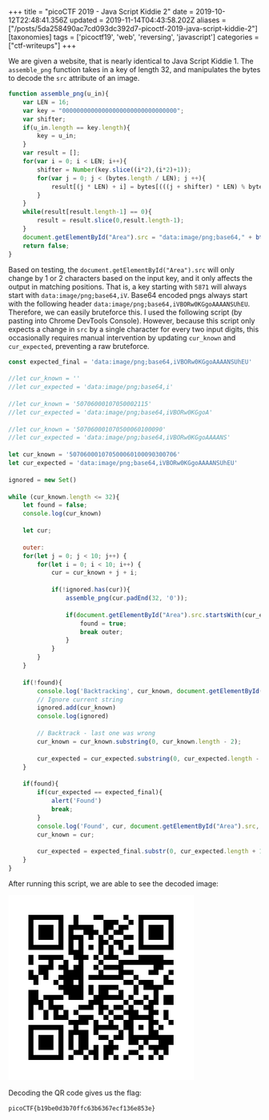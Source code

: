 +++
title = "picoCTF 2019 - Java Script Kiddie 2"
date = 2019-10-12T22:48:41.356Z
updated = 2019-11-14T04:43:58.202Z
aliases = ["/posts/5da258490ac7cd093dc392d7-picoctf-2019-java-script-kiddie-2"]
[taxonomies]
tags = ['picoctf19', 'web', 'reversing', 'javascript']
categories = ["ctf-writeups"]
+++

We are given a website, that is nearly identical to Java Script Kiddie 1. The `assemble_png` function takes in a key of 
length 32, and manipulates the bytes to decode the `src` attribute of an image.

```javascript
function assemble_png(u_in){
    var LEN = 16;
    var key = "00000000000000000000000000000000";
    var shifter;
    if(u_in.length == key.length){
        key = u_in;
    }
    var result = [];
    for(var i = 0; i < LEN; i++){
        shifter = Number(key.slice((i*2),(i*2)+1));
        for(var j = 0; j < (bytes.length / LEN); j ++){
            result[(j * LEN) + i] = bytes[(((j + shifter) * LEN) % bytes.length) + i]
        }
    }
    while(result[result.length-1] == 0){
        result = result.slice(0,result.length-1);
    }
    document.getElementById("Area").src = "data:image/png;base64," + btoa(String.fromCharCode.apply(null, new Uint8Array(result)));
    return false;
}
```

<!-- more -->

Based on testing, the `document.getElementById("Area").src` will only change by 1 or 2 characters based on the input key, 
and it only affects the output in matching positions. That is, a key starting with `5871` will always start with 
`data:image/png;base64,iV`. Base64 encoded pngs always start with the following header 
`data:image/png;base64,iVBORw0KGgoAAAANSUhEU`. Therefore, we can easily bruteforce this. I used the following script 
(by pasting into Chrome DevTools Console). However, because this script only expects a change in `src` by a single 
character for every two input digits, this occasionally requires manual intervention by updating `cur_known` and 
`cur_expected`, preventing a raw bruteforce.


```javascript
const expected_final = 'data:image/png;base64,iVBORw0KGgoAAAANSUhEU'

//let cur_known = ''
//let cur_expected = 'data:image/png;base64,i'

//let cur_known = '50706000107050002115'
//let cur_expected = 'data:image/png;base64,iVBORw0KGgoA'

//let cur_known = '507060001070500060100090'
//let cur_expected = 'data:image/png;base64,iVBORw0KGgoAAAANS'

let cur_known = '507060001070500060100090300706'
let cur_expected = 'data:image/png;base64,iVBORw0KGgoAAAANSUhEU'

ignored = new Set()

while (cur_known.length <= 32){
	let found = false;
	console.log(cur_known)
	
	let cur;
	
	outer:
	for(let j = 0; j < 10; j++) {
		for(let i = 0; i < 10; i++) {
			cur = cur_known + j + i;
			
			if(!ignored.has(cur)){
				assemble_png(cur.padEnd(32, '0')); 
				
				if(document.getElementById("Area").src.startsWith(cur_expected)) {
					found = true;
					break outer;
				}
			}
		}
	}
	
	if(!found){
		console.log('Backtracking', cur_known, document.getElementById("Area").src, cur_expected)
		// Ignore current string
		ignored.add(cur_known)
		console.log(ignored)
		
		// Backtrack - last one was wrong
		cur_known = cur_known.substring(0, cur_known.length - 2);

		cur_expected = cur_expected.substring(0, cur_expected.length - 1);
	}
	
	if(found){
		if(cur_expected == expected_final){
			alert('Found')
			break;
		}
		console.log('Found', cur, document.getElementById("Area").src, cur_expected)
		cur_known = cur;
		
		cur_expected = expected_final.substr(0, cur_expected.length + 1);
	}
}
```

After running this script, we are able to see the decoded image:

![](5da2582c0ac7cd093dc392d5.png)

Decoding the QR code gives us the flag:

```
picoCTF{b19be0d3b70ffc63b6367ecf136e853e}
```
